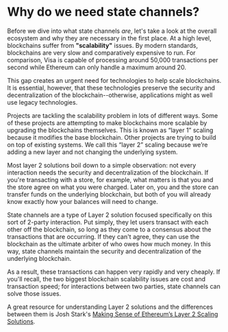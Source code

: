 # Why do we need state channels?

Before we dive into what state channels _are_, let's take a look at the overall ecosystem and why they are necessary in the first place. At a high level, blockchains suffer from **"scalability"** issues. By modern standards, blockchains are very slow and comparatively expensive to run. For comparison, Visa is capable of processing around 50,000 transactions per second while Ethereum can only handle a maximum around 20.

This gap creates an urgent need for technologies to help scale blockchains. It is essential, however, that these technologies preserve the security and decentralization of the blockchain--otherwise, applications might as well use legacy technologies.

Projects are tackling the scalability problem in lots of different ways. Some of these projects are attempting to make blockchains more scalable by upgrading the blockchains themselves. This is known as “layer 1” scaling because it modifies the base blockchain. Other projects are trying to build on top of existing systems. We call this “layer 2” scaling because we’re adding a new layer and not changing the underlying system.

Most layer 2 solutions boil down to a simple observation: not every interaction needs the security and decentralization of the blockchain. If you're transacting with a store, for example, what matters is that you and the store agree on what you were charged. Later on, you and the store can transfer funds on the underlying blockchain, but both of you will already know exactly how your balances will need to change. 

State channels are a type of Layer 2 solution focused specifically on this sort of 2-party interaction. Put simply, they let users transact with each other off the blockchain, so long as they come to a consensus about the transactions that are occurring. If they can't agree, they can use the blockchain as the ultimate arbiter of who owes how much money. In this way, state channels maintain the security and decentralization of the underlying blockchain.

As a result, these transactions can happen very rapidly and very cheaply. If you'll recall, the two biggest blockchain scalability issues are cost and transaction speed; for interactions between two parties, state channels can solve those issues.

A great resource for understanding Layer 2 solutions and the differences between them is Josh Stark's [Making Sense of Ethereum’s Layer 2 Scaling Solutions](https://medium.com/l4-media/making-sense-of-ethereums-layer-2-scaling-solutions-state-channels-plasma-and-truebit-22cb40dcc2f4).

